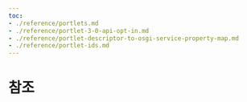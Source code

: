 ```yaml
---
toc:
- ./reference/portlets.md
- ./reference/portlet-3-0-api-opt-in.md
- ./reference/portlet-descriptor-to-osgi-service-property-map.md
- ./reference/portlet-ids.md
---
```

# 참조
